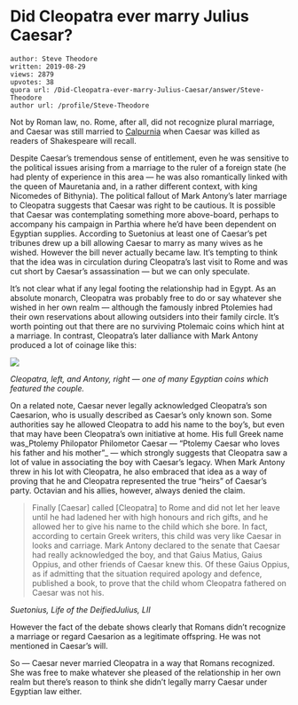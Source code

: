 # Did Cleopatra ever marry Julius Caesar?

	author: Steve Theodore
	written: 2019-08-29
	views: 2879
	upvotes: 38
	quora url: /Did-Cleopatra-ever-marry-Julius-Caesar/answer/Steve-Theodore
	author url: /profile/Steve-Theodore


Not by Roman law, no. Rome, after all, did not recognize plural marriage, and Caesar was still married to [Calpurnia](https://en.wikipedia.org/wiki/Calpurnia_(wife_of_Caesar)) when Caesar was killed as readers of Shakespeare will recall.

Despite Caesar’s tremendous sense of entitlement, even he was sensitive to the political issues arising from a marriage to the ruler of a foreign state (he had plenty of experience in this area — he was also romantically linked with the queen of Mauretania and, in a rather different context, with king Nicomedes of Bithynia). The political fallout of Mark Antony’s later marriage to Cleopatra suggests that Caesar was right to be cautious. It is possible that Caesar was contemplating something more above-board, perhaps to accompany his campaign in Parthia where he’d have been dependent on Egyptian supplies. According to Suetonius at least one of Caesar’s pet tribunes drew up a bill allowing Caesar to marry as many wives as he wished. However the bill never actually became law. It’s tempting to think that the idea was in circulation during Cleopatra’s last visit to Rome and was cut short by Caesar’s assassination — but we can only speculate.

It’s not clear what if any legal footing the relationship had in Egypt. As an absolute monarch, Cleopatra was probably free to do or say whatever she wished in her own realm — although the famously inbred Ptolemies had their own reservations about allowing outsiders into their family circle. It’s worth pointing out that there are no surviving Ptolemaic coins which hint at a marriage. In contrast, Cleopatra’s later dalliance with Mark Antony produced a lot of coinage like this:

![](https://qph.fs.quoracdn.net/main-qimg-ba0279e166a4bfa4d913e5c75f668407)

_Cleopatra, left, and Antony, right — one of many Egyptian coins which featured the couple._ 

On a related note, Caesar never legally acknowledged Cleopatra’s son Caesarion, who is usually described as Caesar’s only known son. Some authorities say he allowed Cleopatra to add his name to the boy’s, but even that may have been Cleopatra’s own initiative at home. His full Greek name was_Ptolemy Philopator Philometor Caesar — “Ptolemy Caesar who loves his father and his mother”_ — which strongly suggests that Cleopatra saw a lot of value in associating the boy with Caesar’s legacy. When Mark Antony threw in his lot with Cleopatra, he also embraced that idea as a way of proving that he and Cleopatra represented the true “heirs” of Caesar’s party. Octavian and his allies, however, always denied the claim.

> Finally [Caesar] called [Cleopatra] to Rome and did not let her leave until he had ladened her with high honours and rich gifts, and he allowed her to give his name to the child which she bore. In fact, according to certain Greek writers, this child was very like Caesar in looks and carriage. Mark Antony declared to the senate that Caesar had really acknowledged the boy, and that Gaius Matius, Gaius Oppius, and other friends of Caesar knew this. Of these Gaius Oppius, as if admitting that the situation required apology and defence, published a book, to prove that the child whom Cleopatra fathered on Caesar was not his.

_Suetonius, Life of the DeifiedJulius, LII_ 

However the fact of the debate shows clearly that Romans didn’t recognize a marriage or regard Caesarion as a legitimate offspring. He was not mentioned in Caesar’s will.

So — Caesar never married Cleopatra in a way that Romans recognized. She was free to make whatever she pleased of the relationship in her own realm but there’s reason to think she didn’t legally marry Caesar under Egyptian law either.

